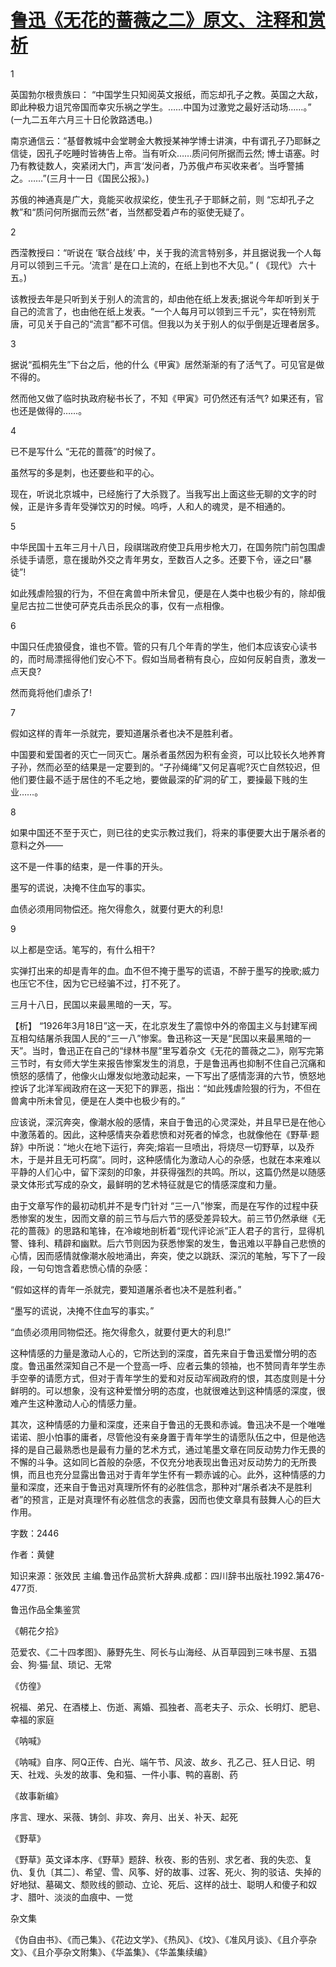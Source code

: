# [鲁迅《无花的蔷薇之二》原文、注释和赏析](https://www.vrrw.net/wx/9562.html)

1

英国勃尔根贵族曰： “中国学生只知阅英文报纸，而忘却孔子之教。英国之大敌，即此种极力诅咒帝国而幸灾乐祸之学生。……中国为过激党之最好活动场……。” (一九二五年六月三十日伦敦路透电。)

南京通信云：“基督教城中会堂聘金大教授某神学博士讲演，中有谓孔子乃耶稣之信徒，因孔子吃睡时皆祷告上帝。当有听众……质问何所据而云然; 博士语塞。时乃有教徒数人，突紧闭大门，声言‘发问者，乃苏俄卢布买收来者’。当呼警捕之。……”(三月十一日《国民公报》。)

苏俄的神通真是广大，竟能买收叔梁纥，使生孔子于耶稣之前，则 “忘却孔子之教”和“质问何所据而云然”者，当然都受着卢布的驱使无疑了。

2

西滢教授曰：“听说在 ‘联合战线’ 中，关于我的流言特别多，并且据说我一个人每月可以领到三千元。‘流言’ 是在口上流的，在纸上到也不大见。” ( 《现代》 六十五。)

该教授去年是只听到关于别人的流言的，却由他在纸上发表;据说今年却听到关于自己的流言了，也由他在纸上发表。“一个人每月可以领到三千元”，实在特别荒唐，可见关于自己的“流言”都不可信。但我以为关于别人的似乎倒是近理者居多。

3

据说“孤桐先生”下台之后，他的什么《甲寅》居然渐渐的有了活气了。可见官是做不得的。

然而他又做了临时执政府秘书长了，不知《甲寅》可仍然还有活气? 如果还有，官也还是做得的……。

4

已不是写什么 “无花的蔷薇”的时候了。

虽然写的多是刺，也还要些和平的心。

现在，听说北京城中，已经施行了大杀戮了。当我写出上面这些无聊的文字的时候，正是许多青年受弹饮刃的时候。呜呼，人和人的魂灵，是不相通的。

5

中华民国十五年三月十八日，段祺瑞政府使卫兵用步枪大刀，在国务院门前包围虐杀徒手请愿，意在援助外交之青年男女，至数百人之多。还要下令，诬之曰“暴徒”!

如此残虐险狠的行为，不但在禽兽中所未曾见，便是在人类中也极少有的，除却俄皇尼古拉二世使可萨克兵击杀民众的事，仅有一点相像。

6

中国只任虎狼侵食，谁也不管。管的只有几个年青的学生，他们本应该安心读书的，而时局漂摇得他们安心不下。假如当局者稍有良心，应如何反躬自责，激发一点天良?

然而竟将他们虐杀了!

7

假如这样的青年一杀就完，要知道屠杀者也决不是胜利者。

中国要和爱国者的灭亡一同灭亡。屠杀者虽然因为积有金资，可以比较长久地养育子孙，然而必至的结果是一定要到的。“子孙绳绳”又何足喜呢?灭亡自然较迟，但他们要住最不适于居住的不毛之地，要做最深的矿洞的矿工，要操最下贱的生业……。

8

如果中国还不至于灭亡，则已往的史实示教过我们，将来的事便要大出于屠杀者的意料之外——

这不是一件事的结束，是一件事的开头。

墨写的谎说，决掩不住血写的事实。

血债必须用同物偿还。拖欠得愈久，就要付更大的利息!

9

以上都是空话。笔写的，有什么相干?

实弹打出来的却是青年的血。血不但不掩于墨写的谎语，不醉于墨写的挽歌;威力也压它不住，因为它已经骗不过，打不死了。

三月十八日，民国以来最黑暗的一天，写。



【析】 “1926年3月18日”这一天，在北京发生了震惊中外的帝国主义与封建军阀互相勾结屠杀我国人民的“三一八”惨案。鲁迅称这一天是“民国以来最黑暗的一天”。当时，鲁迅正在自己的“绿林书屋”里写着杂文《无花的蔷薇之二》，刚写完第三节时，有女师大学生来报告惨案发生的消息，于是鲁迅再也抑制不住自己沉痛和愤怒的感情了，他像火山爆发似地激动起来，一下写出了感情澎湃的六节，愤怒地控诉了北洋军阀政府在这一天犯下的罪恶，指出：“如此残虐险狠的行为，不但在兽禽中所未曾见，便是在人类中也极少有的。”

应该说，深沉奔突，像潮水般的感情，来自于鲁迅的心灵深处，并且早已是在他心中激荡着的。因此，这种感情夹杂着悲愤和对死者的悼念，也就像他在《野草·题辞》中所说：“地火在地下运行，奔突;熔岩一旦喷出，将烧尽一切野草，以及乔木，于是并且无可朽腐”。同时，这种感情化为激动人心的杂感，也就在本来难以平静的人们心中，留下深刻的印象，并获得强烈的共鸣。所以，这篇仍然是以随感录文体形式写成的杂文，最鲜明的艺术特征就是它的情感深度和力量。

由于文章写作的最初动机并不是专门针对 “三一八”惨案，而是在写作的过程中获悉惨案的发生，因而文章的前三节与后六节的感受差异较大。前三节仍然承继《无花的蔷薇》的思路和笔锋，在冷峻地剖析着“现代评论派”正人君子的言行，显得机警、锋利、精辟和幽默。后六节则因为获悉惨案的发生，鲁迅难以平静自己悲愤的心情，因而感情就像潮水般地涌出，奔突，使之以跳跃、深沉的笔触，写下了一段段，一句句饱含着悲愤心情的杂感：

“假如这样的青年一杀就完，要知道屠杀者也决不是胜利者。”

“墨写的谎说，决掩不住血写的事实。”

“血债必须用同物偿还。拖欠得愈久，就要付更大的利息!”

这种情感的力量是激动人心的，它所达到的深度，首先来自于鲁迅爱憎分明的态度。鲁迅虽然深知自己不是一个登高一呼、应者云集的领袖，也不赞同青年学生赤手空拳的请愿方式，但对于青年学生的爱和对反动军阀政府的恨，其态度则是十分鲜明的。可以想象，没有这种爱憎分明的态度，也就很难达到这种情感的深度，很难产生这种激动人心的情感力量。

其次，这种情感的力量和深度，还来自于鲁迅的无畏和赤诚。鲁迅决不是一个唯唯诺诺、胆小怕事的庸者，尽管他没有亲身置于青年学生的请愿队伍之中，但是他选择的是自己最熟悉也是最有力量的艺术方式，通过笔墨文章在同反动势力作无畏的不懈的斗争。这如同匕首般的杂感，不仅充分地表现出鲁迅对反动势力的无所畏惧，而且也充分显露出鲁迅对于青年学生怀有一颗赤诚的心。此外，这种情感的力量和深度，还来自于鲁迅对真理所怀有的必胜信念，那种对“屠杀者决不是胜利者”的预言，正是对真理怀有必胜信念的表露，因而也使文章具有鼓舞人心的巨大作用。

字数：2446

作者：黄健

知识来源：张效民 主编.鲁迅作品赏析大辞典.成都：四川辞书出版社.1992.第476-477页.

鲁迅作品全集鉴赏

《朝花夕拾》

范爱农、《二十四孝图》、藤野先生、阿长与山海经、从百草园到三味书屋、五猖会、狗·猫·鼠、琐记、无常

《仿徨》

祝福、弟兄、在酒楼上、伤逝、离婚、孤独者、高老夫子、示众、长明灯、肥皂、幸福的家庭

《呐喊》

《呐喊》自序、阿Q正传、白光、端午节、风波、故乡、孔乙己、狂人日记、明天、社戏、头发的故事、兔和猫、一件小事、鸭的喜剧、药

《故事新编》

序言、理水、采薇、铸剑、非攻、奔月、出关、补天、起死

《野草》

《野草》英文译本序、《野草》题辞、秋夜、影的告别、求乞者、我的失恋、复仇、复仇〔其二〕、希望、雪、风筝、好的故事、过客、死火、狗的驳诘、失掉的好地狱、墓碣文、颓败线的颤动、立论、死后、这样的战士、聪明人和傻子和奴才、腊叶、淡淡的血痕中、一觉

杂文集

《伪自由书》、《而己集》、《花边文学》、《热风》、《坟》、《准风月谈》、《且介亭杂文》、《且介亭杂文附集》、《华盖集》、《华盖集续编》

